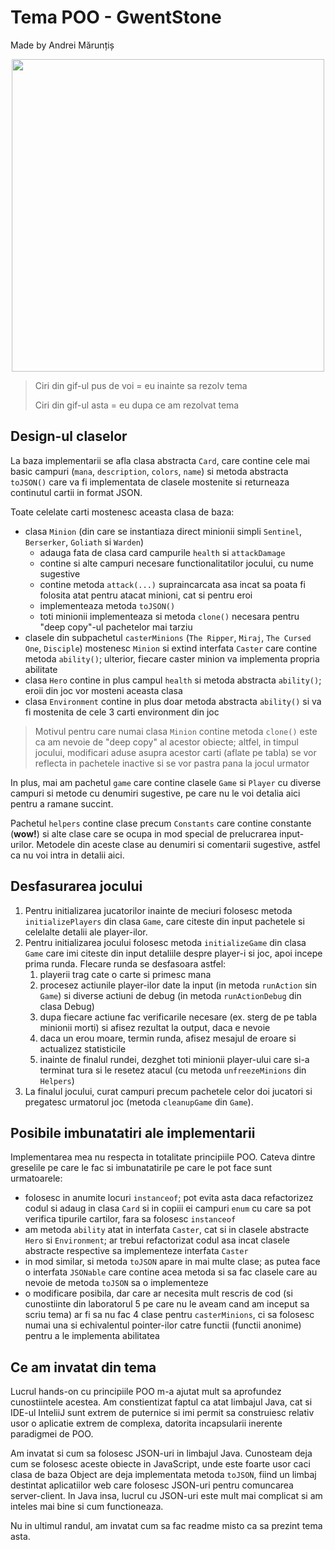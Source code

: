 # Tema POO  - GwentStone

Made by Andrei Mărunțiș

<div align="center"><img src="https://media.tenor.com/u5dK9QpZc2QAAAAC/ciri-witcher.gif" width="500px"></div>

> Ciri din gif-ul pus de voi = eu inainte sa rezolv tema
> 
> Ciri din gif-ul asta = eu dupa ce am rezolvat tema


## Design-ul claselor

La baza implementarii se afla clasa abstracta `Card`, care contine cele mai basic campuri (`mana`, `description`, `colors`, `name`) si metoda abstracta `toJSON()` care va fi implementata de clasele mostenite si returneaza continutul cartii in format JSON.

Toate celelate carti mostenesc aceasta clasa de baza:

- clasa `Minion` (din care se instantiaza direct minionii simpli `Sentinel`, `Berserker`, `Goliath` si `Warden`)
  - adauga fata de clasa card campurile `health` si `attackDamage` 
  - contine si alte campuri necesare functionalitatilor jocului, cu nume sugestive
  - contine metoda `attack(...)` supraincarcata asa incat sa poata fi folosita atat pentru atacat minioni, cat si pentru eroi
  - implementeaza metoda `toJSON()`
  - toti minionii implementeaza si metoda `clone()` necesara pentru "deep copy"-ul pachetelor mai tarziu
- clasele din subpachetul `casterMinions` (`The Ripper`, `Miraj`, `The Cursed One`, `Disciple`) mostenesc `Minion` si extind interfata `Caster` care contine metoda `ability()`; ulterior, fiecare caster minion va implementa propria abilitate
- clasa `Hero` contine in plus campul `health` si metoda abstracta `ability()`; eroii din joc vor mosteni aceasta clasa
- clasa `Environment` contine in plus doar metoda abstracta `ability()` si va fi mostenita de cele 3 carti environment din joc

> Motivul pentru care numai clasa `Minion` contine metoda `clone()` este ca am nevoie de "deep copy" al acestor obiecte; altfel, in timpul jocului, modificari aduse asupra acestor carti (aflate pe tabla) se vor reflecta in pachetele inactive si se vor pastra pana la jocul urmator

In plus, mai am pachetul `game` care contine clasele `Game` si `Player` cu diverse campuri si metode cu denumiri sugestive, pe care nu le voi detalia aici pentru a ramane succint.

Pachetul `helpers` contine clase precum `Constants` care contine constante (**wow!**) si alte clase care se ocupa in mod special de prelucrarea input-urilor. Metodele din aceste clase au denumiri si comentarii sugestive, astfel ca nu voi intra in detalii aici.

## Desfasurarea jocului

1. Pentru initializarea jucatorilor inainte de meciuri folosesc metoda `initializePlayers` din clasa `Game`, care citeste din input pachetele si celelalte detalii ale player-ilor.
2. Pentru initializarea jocului folosesc metoda `initializeGame` din clasa `Game` care imi citeste din input detaliile despre player-i si joc, apoi incepe prima runda. FIecare runda se desfasoara astfel:
   1. playerii trag cate o carte si primesc mana
   2. procesez actiunile player-ilor date la input (in metoda `runAction` sin `Game`) si diverse actiuni de debug (in metoda `runActionDebug` din clasa Debug)
   3. dupa fiecare actiune fac verificarile necesare (ex. sterg de pe tabla minionii morti) si afisez rezultat la output, daca e nevoie
   4. daca un erou moare, termin runda, afisez mesajul de eroare si actualizez statisticile
   5. inainte de finalul rundei, dezghet toti minionii player-ului care si-a terminat tura si le resetez atacul (cu metoda `unfreezeMinions` din `Helpers`)
3. La finalul jocului, curat campuri precum pachetele celor doi jucatori si pregatesc urmatorul joc (metoda `cleanupGame` din `Game`).

## Posibile imbunatatiri ale implementarii

Implementarea mea nu respecta in totalitate principiile POO. Cateva dintre greselile pe care le fac si imbunatatirile pe care le pot face sunt urmatoarele:

- folosesc in anumite locuri `instanceof`; pot evita asta daca refactorizez codul si adaug in clasa `Card` si in copiii ei campuri `enum` cu care sa pot verifica tipurile cartilor, fara sa folosesc `instanceof`
- am metoda `ability` atat in interfata `Caster`, cat si in clasele abstracte `Hero` si `Environment`; ar trebui refactorizat codul asa incat clasele abstracte respective sa implementeze interfata `Caster`
- in mod similar, si metoda `toJSON` apare in mai multe clase; as putea face o interfata `JSONable` care contine acea metoda si sa fac clasele care au nevoie de metoda `toJSON` sa o implementeze
- o modificare posibila, dar care ar necesita mult rescris de cod (si cunostiinte din laboratorul 5 pe care nu le aveam cand am inceput sa scriu tema) ar fi sa nu fac 4 clase pentru `casterMinions`, ci sa folosesc numai una si echivalentul pointer-ilor catre functii (functii anonime) pentru a le implementa abilitatea

## Ce am invatat din tema

Lucrul hands-on cu principiile POO m-a ajutat mult sa aprofundez cunostiintele acestea. Am constientizat faptul ca atat limbajul Java, cat si IDE-ul InteliiJ sunt extrem de puternice si imi permit sa construiesc relativ usor o aplicatie extrem de complexa, datorita incapsularii inerente paradigmei de POO.

Am invatat si cum sa folosesc JSON-uri in limbajul Java. Cunosteam deja cum se folosesc aceste obiecte in JavaScript, unde este foarte usor caci clasa de baza Object are deja implementata metoda `toJSON`, fiind un limbaj destintat aplicatiilor web care folosesc JSON-uri pentru comuncarea server-client. In Java insa, lucrul cu JSON-uri este mult mai complicat si am inteles mai bine si cum functioneaza.

Nu in ultimul randul, am invatat cum sa fac readme misto ca sa prezint tema asta.